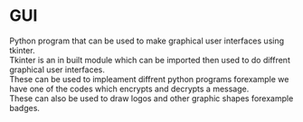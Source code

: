 # GUI
Python program that can be used to make graphical user interfaces using tkinter.<br />
Tkinter is an in built module which can be imported then used to do diffrent graphical user interfaces.<br />
These can be used to impleament diffrent python programs
forexample we have one of the codes which encrypts and decrypts a message.<br />
These can also be used to draw logos and other graphic shapes forexample badges.
